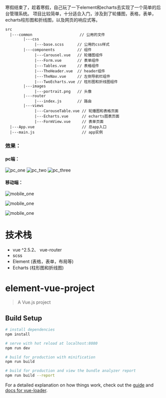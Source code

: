   寒假结束了，趁着寒假，自己玩了一下element和echarts去实现了一个简单的后台管理系统。
项目比较简单，十分适合入门，涉及到了轮播图，表格，表单，echarts柱形图和折线图，以及网页的响应式等。

```
src
  |---common                     // 公用的文件
        |---css
             |---base.scss      // 公用的css样式
        |---components          // 组件      
             |---Carousel.vue   // 轮播图组件
             |---Form.vue       // 表单组件
             |---Tables.vue     // 表格组件
             |---TheHeader.vue  // header组件
             |---TheNav.vue     // 左侧导航栏组件
             |---TwoEcharts.vue // 柱形图和折线图组件
        |---images
             |---portrait.png   // 头像
        |---router
             |---index.js       // 路由
        |---views
             |---CarouseTable.vue // 轮播图和表格页面
             |---Echarts.vue      // echarts图表页面
             |---FormView.vue     // 表单页面
  |---App.vue                     // 总app入口
  |---main.js                     // app实例

```
### 效果：
#### pc端：
![pc_one](https://github.com/HolyZheng/Backstage-management-system/blob/master/giF/pc_one_.gif)
![pc_two](https://github.com/HolyZheng/Backstage-management-system/blob/master/giF/pc_two.gif)
![pc_three](https://github.com/HolyZheng/Backstage-management-system/blob/master/giF/pc.gif)
#### 移动端：
![mobile_one](https://github.com/HolyZheng/Backstage-management-system/blob/master/giF/mobile_one.gif)

![mobile_one](https://github.com/HolyZheng/Backstage-management-system/blob/master/giF/mobile_two.gif) 

![mobile_one](https://github.com/HolyZheng/Backstage-management-system/blob/master/giF/mobile_three.gif)

# 技术栈
- vue ^2.5.2、 vue-router
- scss
- Element (表格，表单，布局等)
- Echarts (柱形图和折线图)



# element-vue-project

> A Vue.js project

## Build Setup

``` bash
# install dependencies
npm install

# serve with hot reload at localhost:8080
npm run dev

# build for production with minification
npm run build

# build for production and view the bundle analyzer report
npm run build --report
```

For a detailed explanation on how things work, check out the [guide](http://vuejs-templates.github.io/webpack/) and [docs for vue-loader](http://vuejs.github.io/vue-loader).
